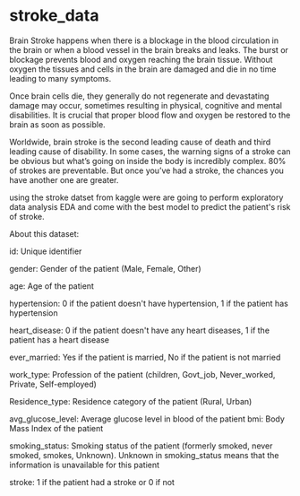 # stroke_data

Brain Stroke happens when there is a blockage in the blood circulation in the brain or when a blood vessel in the brain breaks and leaks. The burst or blockage prevents blood and oxygen reaching the brain tissue. Without oxygen the tissues and cells in the brain are damaged and die in no time leading to many symptoms.

Once brain cells die, they generally do not regenerate and devastating damage may occur, sometimes resulting in physical, cognitive and mental disabilities. It is crucial that proper blood flow and oxygen be restored to the brain as soon as possible.

Worldwide, brain stroke is the second leading cause of death and third leading cause of disability. In some cases, the warning signs of a stroke can be obvious but what’s going on inside the body is incredibly complex. 80% of strokes are preventable. But once you’ve had a stroke, the chances you have another one are greater.

using the stroke datset from kaggle were are going to perform exploratory data analysis EDA and come with the best model to predict the patient's risk of stroke.


About this dataset: 

id: Unique identifier

gender: Gender of the patient (Male, Female, Other)

age: Age of the patient

hypertension: 0 if the patient doesn't have hypertension, 1 if the patient has hypertension

heart_disease: 0 if the patient doesn't have any heart diseases, 1 if the patient has a heart disease

ever_married: Yes if the patient is married, No if the patient is not married

work_type: Profession of the patient (children, Govt_job, Never_worked, Private, Self-employed)

Residence_type: Residence category of the patient (Rural, Urban)

avg_glucose_level: Average glucose level in blood of the patient bmi: Body Mass Index of the patient

smoking_status: Smoking status of the patient (formerly smoked, never smoked, smokes, Unknown). Unknown in smoking_status means that the information is unavailable for this patient

stroke: 1 if the patient had a stroke or 0 if not
